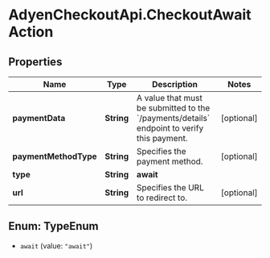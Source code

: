 # AdyenCheckoutApi.CheckoutAwaitAction

## Properties

Name | Type | Description | Notes
------------ | ------------- | ------------- | -------------
**paymentData** | **String** | A value that must be submitted to the &#x60;/payments/details&#x60; endpoint to verify this payment. | [optional] 
**paymentMethodType** | **String** | Specifies the payment method. | [optional] 
**type** | **String** | **await** | 
**url** | **String** | Specifies the URL to redirect to. | [optional] 



## Enum: TypeEnum


* `await` (value: `"await"`)




